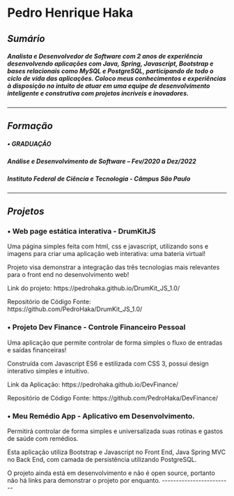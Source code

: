# **Pedro Henrique Haka**

## *Sumário*

##### Analista e Desenvolvedor de Software com 2 anos de experiência desenvolvendo aplicações com Java, Spring, Javascript, Bootstrap e bases relacionais como MySQL e PostgreSQL, participando de todo o ciclo de vida das aplicações. Coloco meus conhecimentos e experiências à disposição no intuito de atuar em uma equipe de desenvolvimento inteligente e construtiva com projetos incríveis e inovadores. 
-------------------------
## *Formação*
##### • GRADUAÇÃO
##### Análise e Desenvolvimento de Software – Fev/2020 a Dez/2022
##### Instituto Federal de Ciência e Tecnologia - Câmpus São Paulo
-------------------------
## *Projetos*
<h3> • Web page estática interativa - DrumKitJS </h3>
<p>Uma página simples feita com html, css e javascript, utilizando sons e imagens para criar uma aplicação web interativa: uma bateria virtual!<p/>
<p>Projeto visa demonstrar a integração das três tecnologias mais relevantes para o front end no desenvolvimento web!</p>
<p>Link do projeto: https://pedrohaka.github.io/DrumKit_JS_1.0/</p>
<p>Repositório de Código Fonte: https://github.com/PedroHaka/DrumKit_JS_1.0/</p>
<p></p>
<h3> • Projeto Dev Finance - Controle Financeiro Pessoal</h3>
<p>Uma aplicação que permite controlar de forma simples o fluxo de entradas e saídas financeiras!</p>
<p>Construída com Javascript ES6 e estilizada com CSS 3, possui design interativo simples e intuitivo.</p>
<p>Link da Aplicação: https://pedrohaka.github.io/DevFinance/</p>
<p>Repositório de Código Fonte: https://github.com/PedroHaka/DevFinance/</p>
<p></p>
<h3> • Meu Remédio App - Aplicativo em Desenvolvimento.</h3>
<p>Permitirá controlar de forma simples e universalizada suas rotinas e gastos de saúde com remédios.</p>
<p>Esta aplicação utiliza Bootstrap e Javascript no Front End, Java Spring MVC no Back End, com camada de persistência utilizando PostgreSQL.</p>
<p>O projeto ainda está em desenvolvimento e não é open source, portanto não há links para demonstrar o projeto por enquanto.
-------------------------

